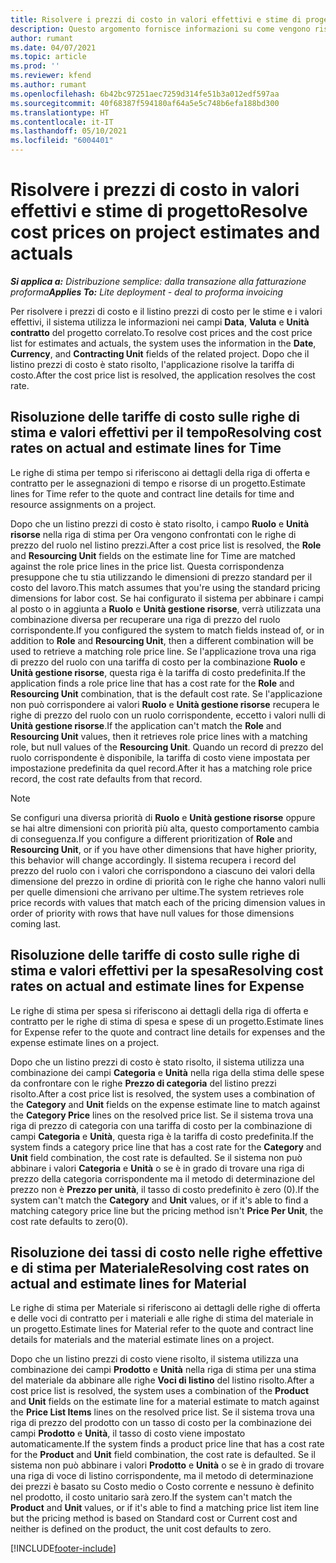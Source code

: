 ```yaml
---
title: Risolvere i prezzi di costo in valori effettivi e stime di progetto
description: Questo argomento fornisce informazioni su come vengono risolti i prezzi di costo nei valori effettivi e nelle stime di progetto.
author: rumant
ms.date: 04/07/2021
ms.topic: article
ms.prod: ''
ms.reviewer: kfend
ms.author: rumant
ms.openlocfilehash: 6b42bc97251aec7259d314fe51b3a012edf597aa
ms.sourcegitcommit: 40f68387f594180af64a5e5c748b6efa188bd300
ms.translationtype: HT
ms.contentlocale: it-IT
ms.lasthandoff: 05/10/2021
ms.locfileid: "6004401"
---
```

# <a name="resolve-cost-prices-on-project-estimates-and-actuals"></a><span data-ttu-id="bdcb2-103">Risolvere i prezzi di costo in valori effettivi e stime di progetto</span><span class="sxs-lookup"><span data-stu-id="bdcb2-103">Resolve cost prices on project estimates and actuals</span></span> 

<span data-ttu-id="bdcb2-104">_**Si applica a:** Distribuzione semplice: dalla transazione alla fatturazione proforma_</span><span class="sxs-lookup"><span data-stu-id="bdcb2-104">_**Applies To:** Lite deployment - deal to proforma invoicing_</span></span>

<span data-ttu-id="bdcb2-105">Per risolvere i prezzi di costo e il listino prezzi di costo per le stime e i valori effettivi, il sistema utilizza le informazioni nei campi **Data**, **Valuta** e **Unità contratto** del progetto correlato.</span><span class="sxs-lookup"><span data-stu-id="bdcb2-105">To resolve cost prices and the cost price list for estimates and actuals, the system uses the information in the **Date**, **Currency**, and **Contracting Unit** fields of the related project.</span></span> <span data-ttu-id="bdcb2-106">Dopo che il listino prezzi di costo è stato risolto, l'applicazione risolve la tariffa di costo.</span><span class="sxs-lookup"><span data-stu-id="bdcb2-106">After the cost price list is resolved, the application resolves the cost rate.</span></span>

## <a name="resolving-cost-rates-on-actual-and-estimate-lines-for-time"></a><span data-ttu-id="bdcb2-107">Risoluzione delle tariffe di costo sulle righe di stima e valori effettivi per il tempo</span><span class="sxs-lookup"><span data-stu-id="bdcb2-107">Resolving cost rates on actual and estimate lines for Time</span></span>

<span data-ttu-id="bdcb2-108">Le righe di stima per tempo si riferiscono ai dettagli della riga di offerta e contratto per le assegnazioni di tempo e risorse di un progetto.</span><span class="sxs-lookup"><span data-stu-id="bdcb2-108">Estimate lines for Time refer to the quote and contract line details for time and resource assignments on a project.</span></span>

<span data-ttu-id="bdcb2-109">Dopo che un listino prezzi di costo è stato risolto, i campo **Ruolo** e **Unità risorse** nella riga di stima per Ora vengono confrontati con le righe di prezzo del ruolo nel listino prezzi.</span><span class="sxs-lookup"><span data-stu-id="bdcb2-109">After a cost price list is resolved, the **Role** and **Resourcing Unit** fields on the estimate line for Time are matched against the role price lines in the price list.</span></span> <span data-ttu-id="bdcb2-110">Questa corrispondenza presuppone che tu stia utilizzando le dimensioni di prezzo standard per il costo del lavoro.</span><span class="sxs-lookup"><span data-stu-id="bdcb2-110">This match assumes that you're using the standard pricing dimensions for labor cost.</span></span> <span data-ttu-id="bdcb2-111">Se hai configurato il sistema per abbinare i campi al posto o in aggiunta a **Ruolo** e **Unità gestione risorse**, verrà utilizzata una combinazione diversa per recuperare una riga di prezzo del ruolo corrispondente.</span><span class="sxs-lookup"><span data-stu-id="bdcb2-111">If you configured the system to match fields instead of, or in addition to **Role** and **Resourcing Unit**, then a different combination will be used to retrieve a matching role price line.</span></span> <span data-ttu-id="bdcb2-112">Se l'applicazione trova una riga di prezzo del ruolo con una tariffa di costo per la combinazione **Ruolo** e **Unità gestione risorse**, questa riga è la tariffa di costo predefinita.</span><span class="sxs-lookup"><span data-stu-id="bdcb2-112">If the application finds a role price line that has a cost rate for the **Role** and **Resourcing Unit** combination, that is the default cost rate.</span></span> <span data-ttu-id="bdcb2-113">Se l'applicazione non può corrispondere ai valori **Ruolo** e **Unità gestione risorse** recupera le righe di prezzo del ruolo con un ruolo corrispondente, eccetto i valori nulli di **Unità gestione risorse**.</span><span class="sxs-lookup"><span data-stu-id="bdcb2-113">If the application can't match the **Role** and **Resourcing Unit** values, then it retrieves role price lines with a matching role, but null values of the **Resourcing Unit**.</span></span> <span data-ttu-id="bdcb2-114">Quando un record di prezzo del ruolo corrispondente è disponibile, la tariffa di costo viene impostata per impostazione predefinita da quel record.</span><span class="sxs-lookup"><span data-stu-id="bdcb2-114">After it has a matching role price record, the cost rate defaults from that record.</span></span> 

> [!NOTE]
> <span data-ttu-id="bdcb2-115">Se configuri una diversa priorità di **Ruolo** e **Unità gestione risorse** oppure se hai altre dimensioni con priorità più alta, questo comportamento cambia di conseguenza.</span><span class="sxs-lookup"><span data-stu-id="bdcb2-115">If you configure a different prioritization of **Role** and **Resourcing Unit**, or if you have other dimensions that have higher priority, this behavior will change accordingly.</span></span> <span data-ttu-id="bdcb2-116">Il sistema recupera i record del prezzo del ruolo con i valori che corrispondono a ciascuno dei valori della dimensione del prezzo in ordine di priorità con le righe che hanno valori nulli per quelle dimensioni che arrivano per ultime.</span><span class="sxs-lookup"><span data-stu-id="bdcb2-116">The system retrieves role price records with values that match each of the pricing dimension values in order of priority with rows that have null values for those dimensions coming last.</span></span>

## <a name="resolving-cost-rates-on-actual-and-estimate-lines-for-expense"></a><span data-ttu-id="bdcb2-117">Risoluzione delle tariffe di costo sulle righe di stima e valori effettivi per la spesa</span><span class="sxs-lookup"><span data-stu-id="bdcb2-117">Resolving cost rates on actual and estimate lines for Expense</span></span>

<span data-ttu-id="bdcb2-118">Le righe di stima per spesa si riferiscono ai dettagli della riga di offerta e contratto per le righe di stima di spesa e spese di un progetto.</span><span class="sxs-lookup"><span data-stu-id="bdcb2-118">Estimate lines for Expense refer to the quote and contract line details for expenses and the expense estimate lines on a project.</span></span>

<span data-ttu-id="bdcb2-119">Dopo che un listino prezzi di costo è stato risolto, il sistema utilizza una combinazione dei campi **Categoria** e **Unità** nella riga della stima delle spese da confrontare con le righe **Prezzo di categoria** del listino prezzi risolto.</span><span class="sxs-lookup"><span data-stu-id="bdcb2-119">After a cost price list is resolved, the system uses a combination of the **Category** and **Unit** fields on the expense estimate line to match against the **Category Price** lines on the resolved price list.</span></span> <span data-ttu-id="bdcb2-120">Se il sistema trova una riga di prezzo di categoria con una tariffa di costo per la combinazione di campi **Categoria** e **Unità**, questa riga è la tariffa di costo predefinita.</span><span class="sxs-lookup"><span data-stu-id="bdcb2-120">If the system finds a category price line that has a cost rate for the **Category** and **Unit** field combination, the cost rate is defaulted.</span></span> <span data-ttu-id="bdcb2-121">Se il sistema non può abbinare i valori **Categoria** e **Unità** o se è in grado di trovare una riga di prezzo della categoria corrispondente ma il metodo di determinazione del prezzo non è **Prezzo per unità**, il tasso di costo predefinito è zero (0).</span><span class="sxs-lookup"><span data-stu-id="bdcb2-121">If the system can't match the **Category** and **Unit** values, or if it's able to find a matching category price line but the pricing method isn't **Price Per Unit**, the cost rate defaults to zero(0).</span></span>

## <a name="resolving-cost-rates-on-actual-and-estimate-lines-for-material"></a><span data-ttu-id="bdcb2-122">Risoluzione dei tassi di costo nelle righe effettive e di stima per Materiale</span><span class="sxs-lookup"><span data-stu-id="bdcb2-122">Resolving cost rates on actual and estimate lines for Material</span></span>

<span data-ttu-id="bdcb2-123">Le righe di stima per Materiale si riferiscono ai dettagli delle righe di offerta e delle voci di contratto per i materiali e alle righe di stima del materiale in un progetto.</span><span class="sxs-lookup"><span data-stu-id="bdcb2-123">Estimate lines for Material refer to the quote and contract line details for materials and the material estimate lines on a project.</span></span>

<span data-ttu-id="bdcb2-124">Dopo che un listino prezzi di costo viene risolto, il sistema utilizza una combinazione dei campi **Prodotto** e **Unità** nella riga di stima per una stima del materiale da abbinare alle righe **Voci di listino** del listino risolto.</span><span class="sxs-lookup"><span data-stu-id="bdcb2-124">After a cost price list is resolved, the system uses a combination of the **Product** and **Unit** fields on the estimate line for a material estimate to match against the **Price List Items** lines on the resolved price list.</span></span> <span data-ttu-id="bdcb2-125">Se il sistema trova una riga di prezzo del prodotto con un tasso di costo per la combinazione dei campi **Prodotto** e **Unità**, il tasso di costo viene impostato automaticamente.</span><span class="sxs-lookup"><span data-stu-id="bdcb2-125">If the system finds a product price line that has a cost rate for the **Product** and **Unit** field combination, the cost rate is defaulted.</span></span> <span data-ttu-id="bdcb2-126">Se il sistema non può abbinare i valori **Prodotto** e **Unità** o se è in grado di trovare una riga di voce di listino corrispondente, ma il metodo di determinazione dei prezzi è basato su Costo medio o Costo corrente e nessuno è definito nel prodotto, il costo unitario sarà zero.</span><span class="sxs-lookup"><span data-stu-id="bdcb2-126">If the system can't match the **Product** and **Unit** values, or if it's able to find a matching price list item line but the pricing method is based on Standard cost or Current cost and neither is defined on the product, the unit cost defaults to zero.</span></span>


[!INCLUDE[footer-include](../../includes/footer-banner.md)]
